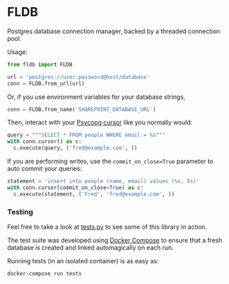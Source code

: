 # FLDB

Postgres database connection manager, backed by a threaded connection pool.

Usage:

```python
from fldb import FLDB

url = 'postgres://user:password@host/database'
conn = FLDB.from_url(url)
```

Or, if you use environment variables for your database strings,

```python
conn = FLDB.from_name('SHAREPOINT_DATABASE_URL')
```

Then, interact with your [Psycopg cursor](http://initd.org/psycopg/docs/usage.html) like you normally would:

```python
query = """SELECT * FROM people WHERE email = %s"""
with conn.cursor() as c:
  c.execute(query, ('fred@example.com', ))
```

If you are performing writes, use the `commit_on_close=True` parameter to auto commit your queries:

```python
statement = 'insert into people (name, email) values (%s, 5s)'
with conn.cursor(commit_on_close=True) as c:
  c.execute(statement, ('Fred', 'fred@example.com', ))

```

### Testing

Feel free to take a look at [tests.py](tests.py) to see some of this library in action.

The test suite was developed using [Docker Compose](https://docs.docker.com/compose/) to ensure that a fresh database is created and linked automagically on each run.

Running tests (in an isolated container) is as easy as:

    docker-compose run tests
